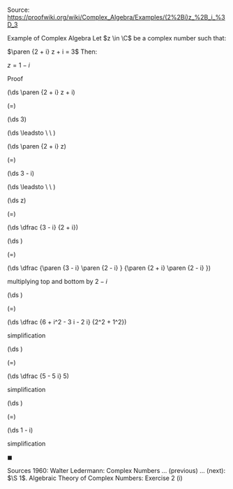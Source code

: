 # 

Source: https://proofwiki.org/wiki/Complex_Algebra/Examples/(2%2Bi)z_%2B_i_%3D_3

Example of Complex Algebra
Let $z \in \C$ be a complex number such that:

$\paren {2 + i} z + i = 3$
Then:

$z = 1 - i$


Proof













\(\ds \paren {2 + i} z + i\)

\(=\)







\(\ds 3\)














\(\ds \leadsto \ \ \)





\(\ds \paren {2 + i} z\)

\(=\)







\(\ds 3 - i\)














\(\ds \leadsto \ \ \)





\(\ds z\)

\(=\)







\(\ds \dfrac {3 - i} {2 + i}\)




















\(\ds \)

\(=\)







\(\ds \dfrac {\paren {3 - i} \paren {2 - i} } {\paren {2 + i} \paren {2 - i} }\)





multiplying top and bottom by $2 - i$














\(\ds \)

\(=\)







\(\ds \dfrac {6 + i^2 - 3 i - 2 i} {2^2 + 1^2}\)





simplification














\(\ds \)

\(=\)







\(\ds \dfrac {5 - 5 i} 5\)





simplification














\(\ds \)

\(=\)







\(\ds 1 - i\)





simplification



$\blacksquare$


Sources
1960: Walter Ledermann: Complex Numbers ... (previous) ... (next): $\S 1$. Algebraic Theory of Complex Numbers: Exercise $2 \ \text{(i)}$




